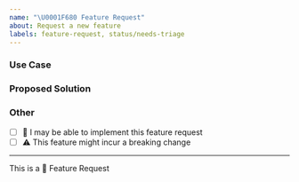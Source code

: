 ```yaml
---
name: "\U0001F680 Feature Request"
about: Request a new feature
labels: feature-request, status/needs-triage
---
```


<!-- short description of the feature you are proposing: -->





### Use Case

<!-- why do you need this feature? -->





### Proposed Solution

<!-- Please include prototype/workaround/sketch/reference implementation: -->





### Other

<!-- 
e.g. detailed explanation, stacktraces, related issues, suggestions on how to fix, 
links for us to have context, eg. associated pull-request, stackoverflow, gitter, etc
-->





* [ ] :wave: I may be able to implement this feature request
* [ ] :warning: This feature might incur a breaking change

---

This is a :rocket: Feature Request
